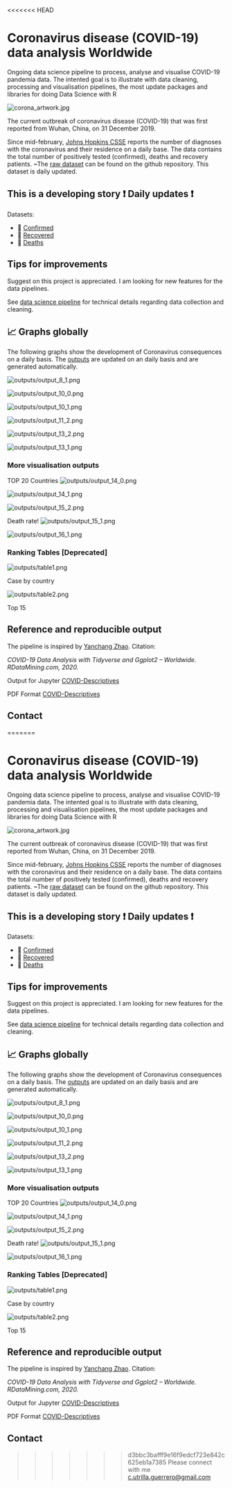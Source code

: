 <<<<<<< HEAD
# Coronavirus disease (COVID-19) data analysis Worldwide
Ongoing data science pipeline to process, analyse and visualise COVID-19 pandemia data. The intented goal is to illustrate with data cleaning, processing and visualisation pipelines, the most update packages and libraries for doing Data Science with R


![corona_artwork.jpg](https://www.bioworld.com/ext/resources/Stock-images/Therapeutic-topics/Infectious/Coronavirus-Covid-19-DNA.png?1581707803)

The current outbreak of coronavirus disease (COVID-19) that was first reported from Wuhan, China, on 31 December 2019.

Since mid-february, [Johns Hopkins CSSE](https://www.arcgis.com/apps/opsdashboard/index.html#/bda7594740fd40299423467b48e9ecf6) reports the number of diagnoses with the coronavirus and their residence on a daily base. The data contains the total number of positively tested (confirmed), deaths and recovery patients. ~The [raw dataset](https://github.com/CSSEGISandData/COVID-19/tree/master/csse_covid_19_data/csse_covid_19_time_series) can be found on the github repository. This dataset is daily updated.

## This is a developing story :exclamation: Daily updates :exclamation:

Datasets:

  - :page_facing_up: [Confirmed](https://github.com/CSSEGISandData/COVID-19/blob/master/csse_covid_19_data/csse_covid_19_time_series/time_series_covid19_confirmed_global.csv) 
  - :page_facing_up: [Recovered](https://github.com/CSSEGISandData/COVID-19/blob/master/csse_covid_19_data/csse_covid_19_time_series/time_series_covid19_recovered_global.csv) 
  - :page_facing_up: [Deaths](https://github.com/CSSEGISandData/COVID-19/blob/master/csse_covid_19_data/csse_covid_19_time_series/time_series_covid19_deaths_global.csv) 



## Tips for improvements

Suggest on this project is appreciated. I am looking for new features for the data pipelines.

See [data science pipeline](src/script.R) for technical details regarding data collection and cleaning.

## :chart_with_upwards_trend: Graphs globally

The following graphs show the development of Coronavirus consequences on a daily basis. The [outputs](/outputs) are updated on an daily basis and are generated automatically.

![outputs/output_8_1.png](outputs/output_12_0.png)

![outputs/output_10_0.png](outputs/output_10_0.png)

![outputs/output_10_1.png](outputs/output_10_1.png)

![outputs/output_11_2.png](outputs/output_11_2.png)

![outputs/output_13_2.png](outputs/output_13_2.png)

![outputs/output_13_1.png](outputs/output_13_1.png)

### More visualisation outputs

TOP 20 Countries
![outputs/output_14_0.png](outputs/output_14_0.png)


![outputs/output_14_1.png](outputs/output_14_1.png)

![outputs/output_15_2.png](outputs/output_15_2.png)

Death rate!
![outputs/output_15_1.png](outputs/output_15_1.png)

![outputs/output_16_1.png](outputs/output_16_1.png)

### Ranking Tables [Deprecated]


![outputs/table1.png](outputs/table1.jpg)

Case by country


![outputs/table2.png](outputs/table2.jpg)

Top 15

## Reference and reproducible output

The pipeline is inspired by [Yanchang Zhao](http://www.rdatamining.com/docs/Coronavirus-data-analysis-world.pdf). Citation:

_COVID-19 Data Analysis with Tidyverse and Ggplot2 – Worldwide. RDataMining.com, 2020._

Output for Jupyter [COVID-Descriptives](Data%20Science%20in%20R%20workshop.ipynb)

PDF Format [COVID-Descriptives](outputs/Data-Science-FAIR---COVID-19--.pdf)



## Contact

=======
# Coronavirus disease (COVID-19) data analysis Worldwide
Ongoing data science pipeline to process, analyse and visualise COVID-19 pandemia data. The intented goal is to illustrate with data cleaning, processing and visualisation pipelines, the most update packages and libraries for doing Data Science with R


![corona_artwork.jpg](https://www.bioworld.com/ext/resources/Stock-images/Therapeutic-topics/Infectious/Coronavirus-Covid-19-DNA.png?1581707803)

The current outbreak of coronavirus disease (COVID-19) that was first reported from Wuhan, China, on 31 December 2019.

Since mid-february, [Johns Hopkins CSSE](https://www.arcgis.com/apps/opsdashboard/index.html#/bda7594740fd40299423467b48e9ecf6) reports the number of diagnoses with the coronavirus and their residence on a daily base. The data contains the total number of positively tested (confirmed), deaths and recovery patients. ~The [raw dataset](https://github.com/CSSEGISandData/COVID-19/tree/master/csse_covid_19_data/csse_covid_19_time_series) can be found on the github repository. This dataset is daily updated.

## This is a developing story :exclamation: Daily updates :exclamation:

Datasets:

  - :page_facing_up: [Confirmed](https://github.com/CSSEGISandData/COVID-19/blob/master/csse_covid_19_data/csse_covid_19_time_series/time_series_covid19_confirmed_global.csv) 
  - :page_facing_up: [Recovered](https://github.com/CSSEGISandData/COVID-19/blob/master/csse_covid_19_data/csse_covid_19_time_series/time_series_covid19_recovered_global.csv) 
  - :page_facing_up: [Deaths](https://github.com/CSSEGISandData/COVID-19/blob/master/csse_covid_19_data/csse_covid_19_time_series/time_series_covid19_deaths_global.csv) 



## Tips for improvements

Suggest on this project is appreciated. I am looking for new features for the data pipelines.

See [data science pipeline](src/script.R) for technical details regarding data collection and cleaning.

## :chart_with_upwards_trend: Graphs globally

The following graphs show the development of Coronavirus consequences on a daily basis. The [outputs](/outputs) are updated on an daily basis and are generated automatically.

![outputs/output_8_1.png](outputs/output_12_0.png)

![outputs/output_10_0.png](outputs/output_10_0.png)

![outputs/output_10_1.png](outputs/output_10_1.png)

![outputs/output_11_2.png](outputs/output_11_2.png)

![outputs/output_13_2.png](outputs/output_13_2.png)

![outputs/output_13_1.png](outputs/output_13_1.png)

### More visualisation outputs

TOP 20 Countries
![outputs/output_14_0.png](outputs/output_14_0.png)


![outputs/output_14_1.png](outputs/output_14_1.png)

![outputs/output_15_2.png](outputs/output_15_2.png)

Death rate!
![outputs/output_15_1.png](outputs/output_15_1.png)

![outputs/output_16_1.png](outputs/output_16_1.png)

### Ranking Tables [Deprecated]


![outputs/table1.png](outputs/table1.jpg)

Case by country


![outputs/table2.png](outputs/table2.jpg)

Top 15

## Reference and reproducible output

The pipeline is inspired by [Yanchang Zhao](http://www.rdatamining.com/docs/Coronavirus-data-analysis-world.pdf). Citation:

_COVID-19 Data Analysis with Tidyverse and Ggplot2 – Worldwide. RDataMining.com, 2020._

Output for Jupyter [COVID-Descriptives](Data%20Science%20in%20R%20workshop.ipynb)

PDF Format [COVID-Descriptives](outputs/Data-Science-FAIR---COVID-19--.pdf)



## Contact

>>>>>>> d3bbc3bafff9e16f9edcf723e842c625eb1a7385
Please connect with me c.utrilla.guerrero@gmail.com